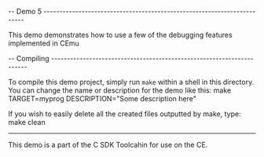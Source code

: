 -- Demo 5 ------------------------------------------------------------------------

This demo demonstrates how to use a few of the debugging features implemented in CEmu

-- Compiling ----------------------------------------------------------------------

To compile this demo project, simply run `make` within a shell in
this directory. You can change the name or description for the demo like this:
    make TARGET=myprog DESCRIPTION="Some description here"

If you wish to easily delete all the created files outputted by make, type:
    make clean

----------------------------------------------------------------------------------

This demo is a part of the C SDK Toolcahin for use on the CE.
